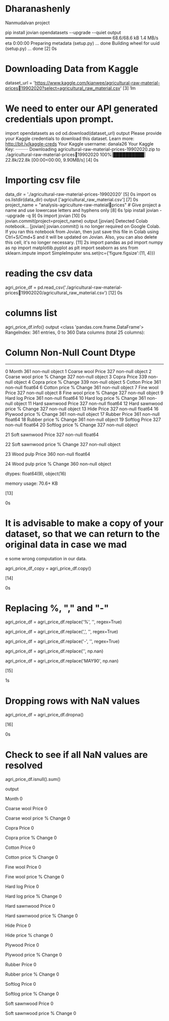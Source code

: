 # Dharanashenly
Nanmudalvan project 

pip install jovian opendatasets --upgrade --quiet
output
 ━━━━━━━━━━━━━━━━━━━━━━━━━━━━━━━━━━━━━━━━
68.6/68.6 kB 1.4 MB/s eta 0:00:00
 Preparing metadata (setup.py) ... done
 Building wheel for uuid (setup.py) ... done
[2]
0s
# Downloading Data from Kaggle
dataset_url = 'https://www.kaggle.com/kianwee/agricultural-raw-material-prices￾19902020?select=agricultural_raw_material.csv'
[3]
1m
# We need to enter our API generated credentials upon prompt.
import opendatasets as od
od.download(dataset_url)
output
Please provide your Kaggle credentials to download this dataset. Learn more: http://bit.ly/kaggle-creds
Your Kaggle username: danala26
Your Kaggle Key: ··········
Downloading agricultural-raw-material-prices-19902020.zip to ./agricultural-raw-material-prices￾19902020
100%|██████████| 22.8k/22.8k [00:00<00:00, 9.90MB/s]
[4]
0s
# Importing csv file
data_dir = './agricultural-raw-material-prices-19902020'
[5]
0s
import os
os.listdir(data_dir)
output
['agricultural_raw_material.csv']
[7]
0s
project_name = "analysis-agriculture-raw-mateial￾prices" # Give project a name and use lowercase letters and hyphens only
[8]
6s
!pip install jovian --upgrade -q
9]
0s
import jovian
[10]
0s
jovian.commit(project=project_name)
output
[jovian] Detected Colab notebook...
[jovian] jovian.commit() is no longer required on Google Colab. If you ran this notebook from Jovian, 
then just save this file in Colab using Ctrl+S/Cmd+S and it will be updated on Jovian. 
Also, you can also delete this cell, it's no longer necessary.
[11]
2s
import pandas as pd
import numpy as np
import matplotlib.pyplot as plt
import seaborn as sns
from sklearn.impute import SimpleImputer
sns.set(rc={'figure.figsize':(11, 4)})
# reading the csv data
agri_price_df = pd.read_csv('./agricultural-raw-material-prices￾19902020/agricultural_raw_material.csv')
[12]
0s
# columns list
agri_price_df.info()
output
<class 'pandas.core.frame.DataFrame'>
RangeIndex: 361 entries, 0 to 360
Data columns (total 25 columns):
# Column Non-Null Count Dtype 
--- ------ -------------- ----- 
0 Month 361 non-null object 
1 Coarse wool Price 327 non-null object 
2 Coarse wool price % Change 327 non-null object 
3 Copra Price 339 non-null object 
4 Copra price % Change 339 non-null object 
5 Cotton Price 361 non-null float64
6 Cotton price % Change 361 non-null object 
7 Fine wool Price 327 non-null object 
8 Fine wool price % Change 327 non-null object 
9 Hard log Price 361 non-null float64
10 Hard log price % Change 361 non-null object 
11 Hard sawnwood Price 327 non-null float64
12 Hard sawnwood price % Change 327 non-null object 
13 Hide Price 327 non-null float64
16 Plywood price % Change 361 non-null object 
17 Rubber Price 361 non-null float64
18 Rubber price % Change 361 non-null object 
19 Softlog Price 327 non-null float64
20 Softlog price % Change 327 non-null object 

21 Soft sawnwood Price 327 non-null float64

22 Soft sawnwood price % Change 327 non-null object 

23 Wood pulp Price 360 non-null float64

24 Wood pulp price % Change 360 non-null object 

dtypes: float64(9), object(16)

memory usage: 70.6+ KB

[13]

0s

# It is advisable to make a copy of your dataset, so that we can return to the original data in case we mad

e some wrong computation in our data.

agri_price_df_copy = agri_price_df.copy()

[14]

0s

# Replacing %, "," and "-"

agri_price_df = agri_price_df.replace('%', '', regex=True)

agri_price_df = agri_price_df.replace(',', '', regex=True)

agri_price_df = agri_price_df.replace('-', '', regex=True)

agri_price_df = agri_price_df.replace('', np.nan)

agri_price_df = agri_price_df.replace('MAY90', np.nan)

[15]

1s

# Dropping rows with NaN values

agri_price_df = agri_price_df.dropna()

[16]

0s

# Check to see if all NaN values are resolved

agri_price_df.isnull().sum()

output

Month 0

Coarse wool Price 0

Coarse wool price % Change 0

Copra Price 0

Copra price % Change 0

Cotton Price 0

Cotton price % Change 0

Fine wool Price 0

Fine wool price % Change 0

Hard log Price 0

Hard log price % Change 0

Hard sawnwood Price 0

Hard sawnwood price % Change 0

Hide Price 0

Hide price % change 0

Plywood Price 0

Plywood price % Change 0

Rubber Price 0

Rubber price % Change 0

Softlog Price 0

Softlog price % Change 0

Soft sawnwood Price 0

Soft sawnwood price % Change 0

